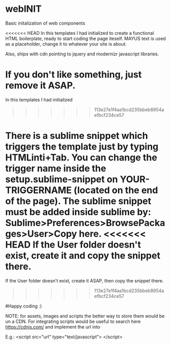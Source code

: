 # webINIT
Basic initalization of web components

<<<<<<< HEAD
In this templates I had initialized to create a functional HTML boilerplate, ready to start coding the page iteself. MAYUS text is used as a placeholder, change it to whatever your site is about.

Also, ships with cdn pointing to jquery and modernizr javascript libraries.

If you don't like something, just remove it ASAP.
=======
In this templates I had initialized 
>>>>>>> 113e27e1f4aa1bcd235bbeb8954aefbcf234ce57


There is a sublime snippet which triggers the template just by typing HTMLinti+Tab. You can change the trigger name inside the setup.sublime-snippet on <tabTrigger>YOUR-TRIGGERNAME</tabTrigger> (located on the end of the page).
The sublime snippet must be added inside sublime by: Sublime>Preferences>BrowsePackages>User>Copy here.
<<<<<<< HEAD
If the User folder doesn't exist, create it and copy the snippet there.
=======
If the User folder doesn't exist, create it ASAP, then copy the snippet there.
>>>>>>> 113e27e1f4aa1bcd235bbeb8954aefbcf234ce57

#Happy coding :)



NOTE: for assets, images and scripts the better way to store them would be un a CDN. For integrating scripts would be useful to search here https://cdnjs.com/ and implement the url into 

E.g.: \<script src="url" type="text/javascript"\> \</script\>

